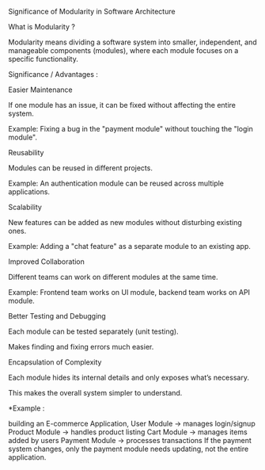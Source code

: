 Significance of Modularity in Software Architecture

What is Modularity ?

Modularity means dividing a software system into smaller, independent, and manageable components (modules), where each module focuses on a specific functionality.

Significance / Advantages :

Easier Maintenance

If one module has an issue, it can be fixed without affecting the entire system.

Example: Fixing a bug in the "payment module" without touching the "login module".

Reusability

Modules can be reused in different projects.

Example: An authentication module can be reused across multiple applications.

Scalability

New features can be added as new modules without disturbing existing ones.

Example: Adding a "chat feature" as a separate module to an existing app.

Improved Collaboration

Different teams can work on different modules at the same time.

Example: Frontend team works on UI module, backend team works on API module.

Better Testing and Debugging

Each module can be tested separately (unit testing).

Makes finding and fixing errors much easier.

Encapsulation of Complexity

Each module hides its internal details and only exposes what’s necessary.

This makes the overall system simpler to understand.

*Example :

building an E-commerce Application,
User Module → manages login/signup
Product Module → handles product listing
Cart Module → manages items added by users
Payment Module → processes transactions
If the payment system changes, only the payment module needs updating, not the entire application.

